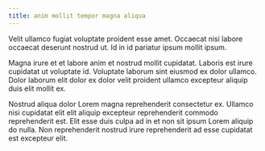 ```yaml
---
title: anim mollit tempor magna aliqua
---
```


Velit ullamco fugiat voluptate proident esse amet. Occaecat nisi labore occaecat deserunt nostrud ut. Id in id pariatur ipsum mollit ipsum.

Magna irure et et labore anim et nostrud mollit cupidatat. Laboris est irure cupidatat ut voluptate id. Voluptate laborum sint eiusmod ex dolor ullamco. Dolor laborum elit dolor ex dolor velit proident ullamco excepteur aliquip duis elit mollit ex.

Nostrud aliqua dolor Lorem magna reprehenderit consectetur ex. Ullamco nisi cupidatat elit elit aliquip excepteur reprehenderit commodo reprehenderit est. Elit esse duis culpa ad in et non sit ipsum Lorem aliquip do nulla. Non reprehenderit nostrud irure reprehenderit ad esse cupidatat est excepteur elit.